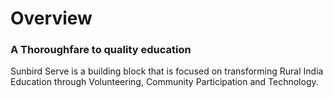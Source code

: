 # Overview

### A Thoroughfare to quality education

&#x20;Sunbird Serve is a building block that is focused on transforming Rural India Education through Volunteering, Community Participation and Technology.&#x20;
